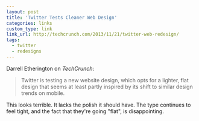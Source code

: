 ```yaml
---
layout: post
title: 'Twitter Tests Cleaner Web Design'
categories: links
custom_type: link
link_url: http://techcrunch.com/2013/11/21/twitter-web-redesign/
tags:
  - twitter
  - redesigns
---
```

Darrell Etherington on *TechCrunch*:

>Twitter is testing a new website design, which opts for a lighter, flat design that seems at least partly inspired by its shift to similar design trends on mobile.

This looks terrible. It lacks the polish it should have. The type continues to feel tight, and the fact that they're going "flat", is disappointing.
